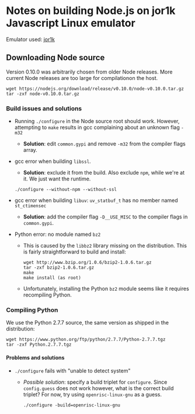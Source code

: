 # Notes on building Node.js on jor1k Javascript Linux emulator

Emulator used: [jor1k](https://s-macke.github.io/jor1k/demos/main.html)

## Downloading Node source
Version 0.10.0 was arbitrarily chosen from older Node releases. More current Node releases are too large for compilationon the host.

```
wget https://nodejs.org/download/release/v0.10.0/node-v0.10.0.tar.gz
tar -zxf node-v0.10.0.tar.gz
```

### Build issues and solutions
* Running `./configure` in the Node source root should work. However, attempting to `make` results in gcc complaining about an unknown flag `-m32`
  * **Solution**: edit `common.gypi` and remove `-m32` from the compiler flags array.
* gcc error when building `libssl`.
  * **Solution**: exclude it from the build. Also exclude `npm`, while we're at it. We just want the runtime.

  ```
  ./configure --without-npm --without-ssl
  ```

* gcc error when building `libuv`: `uv_statbuf_t` has no member named `st_ctimensec`
  * **Solution**: add the compiler flag `-D__USE_MISC` to the compiler flags in `common.gypi`.

* Python error: no module named `bz2`
  * This is caused by the `libbz2` library missing on the distribution. This is fairly straightforward to build and install:

    ```
    wget http://www.bzip.org/1.0.6/bzip2-1.0.6.tar.gz
    tar -zxf bzip2-1.0.6.tar.gz
    make
    make install (as root)
    ```

  * Unfortunately, installing the Python `bz2` module seems like it requires recompiling Python.

### Compiling Python
We use the Python 2.7.7 source, the same version as shipped in the distribution:

  ```
  wget https://www.python.org/ftp/python/2.7.7/Python-2.7.7.tgz
  tar -zxf Python.2.7.7.tgz
  ```

#### Problems and solutions
* `./configure` fails with "unable to detect system"
  * *Possible solution*: specify a build triplet for `configure`. Since `config.guess` does not work however, what is the correct build triplet? For now, try using `openrisc-linux-gnu` as a guess.

    ```
    ./configure -build=openrisc-linux-gnu
    ```
